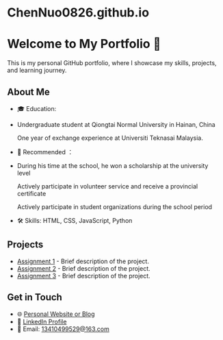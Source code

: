# ChenNuo0826.github.io
# Welcome to My Portfolio 👋

This is my personal GitHub portfolio, where I showcase my skills, projects, and learning journey.

## About Me
- 🎓 Education:
- Undergraduate student at Qiongtai Normal University in Hainan, China

  One year of exchange experience at Universiti Teknasai Malaysia.
- 💼 Recommended ：
- During his time at the school, he won a scholarship at the university level

  Actively participate in volunteer service and receive a provincial certificate

  Actively participate in student organizations during the school period
- 🛠️ Skills: HTML, CSS, JavaScript, Python

## Projects
- [Assignment 1](Link) - Brief description of the project.
- [Assignment 2](Link) - Brief description of the project.
- [Assignment 3](Link) - Brief description of the project.

## Get in Touch
- 🌐 [Personal Website or Blog](Link)
- 💼 [LinkedIn Profile](Link)
- 📧 Email: 13410499529@163.com
